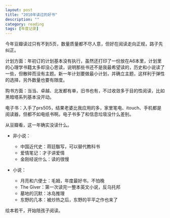 ```yaml
---
layout: post
title: "2010年读过的好书"
description: ""
category: reading
tags: [年度记录]
---
```



今年豆瓣读过只有不到5页，数量质量都不尽人意，但好在阅读走向正规，路子先纠正。

计划方面：年初订的计划基本没有执行，虽然还打印了一份放在A6本里，计划里的心理学书籍太多却没心思读，说明那些书还不是我最希望读的，历史和小说读了一些，但散碎而没有主题。新一年计划要做最小计划，并确立主题，这样利于弹性的选择，另外数量也要有限度。

购书方面：当当、卓越、北发都有单，旧书也有，不过收敛多于目的性阅读，比如黑暗塔系列基本没开动。

电子书：入手了prs505，结果老婆比我应用的多，家里笔电、itouch、手机都是阅读器，但都不如电纸书啊。电子书多了和信息垃圾没什么差别。

从豆瓣看，这一年确实没读什么。

* 非小说：
  * 中国近代史：蒋廷黻写，可以替代教科书
  * 爱情笔记：才子讲爱情
  * 金刚经说什么：读的很慢

* 小说：
  * 月亮和六便士：毛姆，年度最好书，不怕晚
  * The Giver：第一次读完一整本英文小说，反乌托邦
  * 墓地的沉默：冰岛推理
  * 东野的几本：被炒热之后，东野的平平之作也来了

绘本若干，开始陪孩子阅读。

